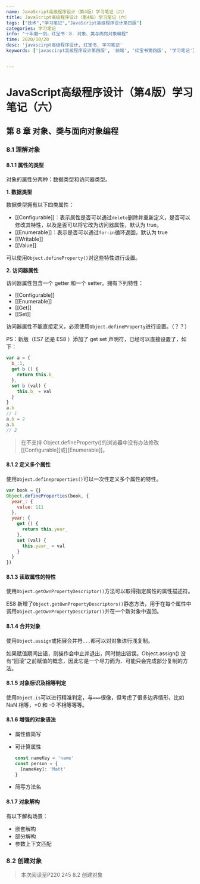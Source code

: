 ```yaml
---
name: JavaScript高级程序设计（第4版）学习笔记（六）
title: JavaScript高级程序设计（第4版）学习笔记（六）
tags: ["技术","学习笔记","JavaScript高级程序设计第四版"]
categories: 学习笔记
info: "十年磨一剑，红宝书：8. 对象、类与面向对象编程"
time: 2020/10/20
desc: 'javascirpt高级程序设计, 红宝书, 学习笔记'
keywords: ['javascirpt高级程序设计第四版', '前端', '红宝书第四版', '学习笔记']


---
```


# JavaScript高级程序设计（第4版）学习笔记（六）

## 第 8 章 对象、类与面向对象编程

### 8.1 理解对象

#### 8.1.1 属性的类型

对象的属性分两种：数据类型和访问器类型。

**1. 数据类型**

数据类型拥有以下四类属性：

- [[Configurable]]：表示属性是否可以通过`delete`删除并重新定义，是否可以修改其特性，以及是否可以将它改为访问器属性，默认为 true。
- [[Enumerable]]：表示是否可以通过`for-in`循环返回，默认为 true
- [[Writable]]
- [[Value]]

可以使用`Object.defineProperty()`对这些特性进行设置。

**2. 访问器属性**

访问器属性包含一个 getter 和一个 setter。拥有下列特性：

- [[Configurable]]
- [[Enumerable]]
- [[Get]]
- [[Set]]

访问器属性不能直接定义，必须使用`Object.defineProperty`进行设置。（？？）

PS：新版（ES7 还是 ES8 ）添加了 get set 声明符，已经可以直接设置了，如下：

```javascript
var a = {
  b_:1,
  get b () {
    return this.b_
  },
  set b (val) {
    this.b_ = val
  }
}
a.b
// 1
a.b = 2
a.b
// 2
```

> 在不支持 Object.defineProperty()的浏览器中没有办法修改[[Configurable]]或[[Enumerable]]。

#### 8.1.2 定义多个属性

使用`Object.defineproperties()`可以一次性定义多个属性的特性。

```javascript
var book = {}
Object.defineProperties(book, {
  year_: {
    value: 111
  },
  year: {
    get () {
      return this.year_
    },
    set (val) {
      this.year_ = val
    }
  }
})
```

#### 8.1.3 读取属性的特性

使用`Object.getOwnPropertyDescriptor()`方法可以取得指定属性的属性描述符。

ES8 新增了`Object.getOwnPropertyDescriptors()`静态方法，用于在每个属性中调用`Object.getOwnPropertyDescriptor()`并在一个新对象中返回。

#### 8.1.4 合并对象

使用`Object.assign`或拓展合并符`...`都可以对对象进行浅复制。

如果赋值期间出错，则操作会中止并退出，同时抛出错误。Object.assign() 没有“回滚”之前赋值的概念，因此它是一个尽力而为、可能只会完成部分复制的方法。 

#### 8.1.5 对象标识及相等判定

使用`Object.is`可以进行精准判定，与`===`很像，但考虑了很多边界情形，比如 NaN 相等，+0 和 -0 不相等等等。

#### 8.1.6 增强的对象语法

- 属性值简写

- 可计算属性

  ```javascript
  const nameKey = 'name'
  const person = {
    [nameKey]: 'Matt'
  }
  ```

- 简写方法名

#### 8.1.7 对象解构

有以下解构场景：

- 嵌套解构
- 部分解构
- 参数上下文匹配

### 8.2 创建对象







> 本次阅读至P220 245 8.2 创建对象

